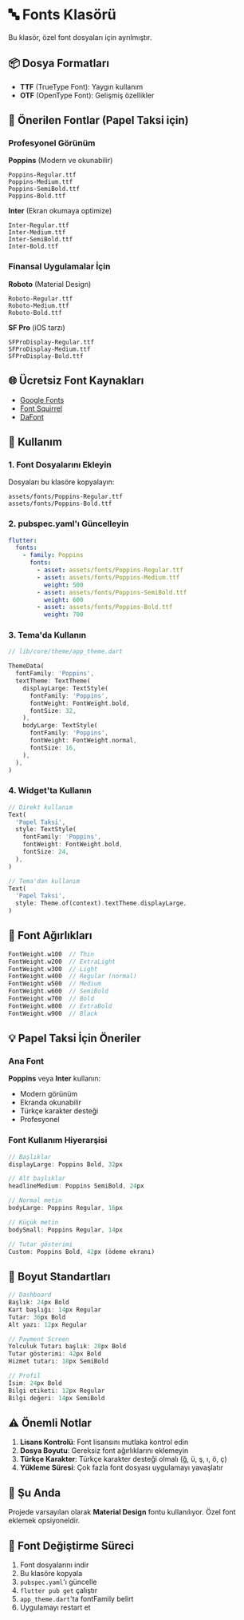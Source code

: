 # 🔤 Fonts Klasörü

Bu klasör, özel font dosyaları için ayrılmıştır.

## 📦 Dosya Formatları

- **TTF** (TrueType Font): Yaygın kullanım
- **OTF** (OpenType Font): Gelişmiş özellikler

## 🎯 Önerilen Fontlar (Papel Taksi için)

### Profesyonel Görünüm

**Poppins** (Modern ve okunabilir)
```
Poppins-Regular.ttf
Poppins-Medium.ttf
Poppins-SemiBold.ttf
Poppins-Bold.ttf
```

**Inter** (Ekran okumaya optimize)
```
Inter-Regular.ttf
Inter-Medium.ttf
Inter-SemiBold.ttf
Inter-Bold.ttf
```

### Finansal Uygulamalar İçin

**Roboto** (Material Design)
```
Roboto-Regular.ttf
Roboto-Medium.ttf
Roboto-Bold.ttf
```

**SF Pro** (iOS tarzı)
```
SFProDisplay-Regular.ttf
SFProDisplay-Medium.ttf
SFProDisplay-Bold.ttf
```

## 🌐 Ücretsiz Font Kaynakları

- [Google Fonts](https://fonts.google.com/)
- [Font Squirrel](https://www.fontsquirrel.com/)
- [DaFont](https://www.dafont.com/)

## 🚀 Kullanım

### 1. Font Dosyalarını Ekleyin

Dosyaları bu klasöre kopyalayın:
```
assets/fonts/Poppins-Regular.ttf
assets/fonts/Poppins-Bold.ttf
```

### 2. pubspec.yaml'ı Güncelleyin

```yaml
flutter:
  fonts:
    - family: Poppins
      fonts:
        - asset: assets/fonts/Poppins-Regular.ttf
        - asset: assets/fonts/Poppins-Medium.ttf
          weight: 500
        - asset: assets/fonts/Poppins-SemiBold.ttf
          weight: 600
        - asset: assets/fonts/Poppins-Bold.ttf
          weight: 700
```

### 3. Tema'da Kullanın

```dart
// lib/core/theme/app_theme.dart

ThemeData(
  fontFamily: 'Poppins',
  textTheme: TextTheme(
    displayLarge: TextStyle(
      fontFamily: 'Poppins',
      fontWeight: FontWeight.bold,
      fontSize: 32,
    ),
    bodyLarge: TextStyle(
      fontFamily: 'Poppins',
      fontWeight: FontWeight.normal,
      fontSize: 16,
    ),
  ),
)
```

### 4. Widget'ta Kullanın

```dart
// Direkt kullanım
Text(
  'Papel Taksi',
  style: TextStyle(
    fontFamily: 'Poppins',
    fontWeight: FontWeight.bold,
    fontSize: 24,
  ),
)

// Tema'dan kullanım
Text(
  'Papel Taksi',
  style: Theme.of(context).textTheme.displayLarge,
)
```

## 🎨 Font Ağırlıkları

```dart
FontWeight.w100  // Thin
FontWeight.w200  // ExtraLight
FontWeight.w300  // Light
FontWeight.w400  // Regular (normal)
FontWeight.w500  // Medium
FontWeight.w600  // SemiBold
FontWeight.w700  // Bold
FontWeight.w800  // ExtraBold
FontWeight.w900  // Black
```

## 💡 Papel Taksi İçin Öneriler

### Ana Font
**Poppins** veya **Inter** kullanın:
- Modern görünüm
- Ekranda okunabilir
- Türkçe karakter desteği
- Profesyonel

### Font Kullanım Hiyerarşisi

```dart
// Başlıklar
displayLarge: Poppins Bold, 32px

// Alt başlıklar
headlineMedium: Poppins SemiBold, 24px

// Normal metin
bodyLarge: Poppins Regular, 16px

// Küçük metin
bodySmall: Poppins Regular, 14px

// Tutar gösterimi
Custom: Poppins Bold, 42px (ödeme ekranı)
```

## 📐 Boyut Standartları

```dart
// Dashboard
Başlık: 24px Bold
Kart başlığı: 14px Regular
Tutar: 36px Bold
Alt yazı: 12px Regular

// Payment Screen
Yolculuk Tutarı başlık: 28px Bold
Tutar gösterimi: 42px Bold
Hizmet tutarı: 18px SemiBold

// Profil
İsim: 24px Bold
Bilgi etiketi: 12px Regular
Bilgi değeri: 14px SemiBold
```

## ⚠️ Önemli Notlar

1. **Lisans Kontrolü**: Font lisansını mutlaka kontrol edin
2. **Dosya Boyutu**: Gereksiz font ağırlıklarını eklemeyin
3. **Türkçe Karakter**: Türkçe karakter desteği olmalı (ğ, ü, ş, ı, ö, ç)
4. **Yükleme Süresi**: Çok fazla font dosyası uygulamayı yavaşlatır

## 📝 Şu Anda

Projede varsayılan olarak **Material Design** fontu kullanılıyor. Özel font eklemek opsiyoneldir.

## 🔄 Font Değiştirme Süreci

1. Font dosyalarını indir
2. Bu klasöre kopyala
3. `pubspec.yaml`'ı güncelle
4. `flutter pub get` çalıştır
5. `app_theme.dart`'ta fontFamily belirt
6. Uygulamayı restart et
